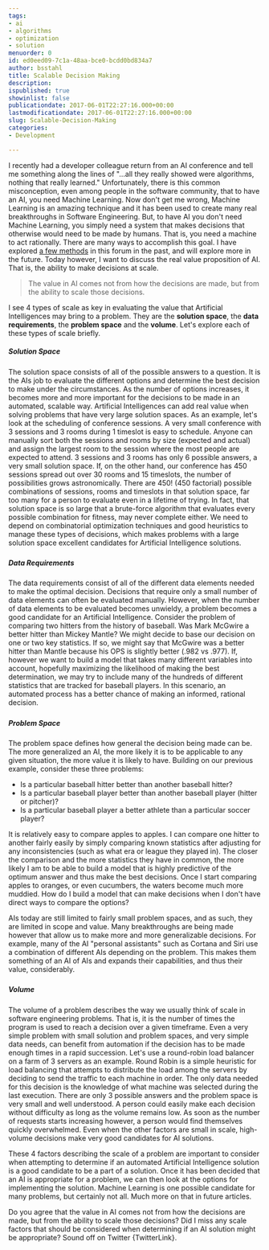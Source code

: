 ```yaml
---
tags:
- ai
- algorithms
- optimization
- solution
menuorder: 0
id: ed0eed09-7c1a-48aa-bce0-bcdd0bd834a7
author: bsstahl
title: Scalable Decision Making
description: 
ispublished: true
showinlist: false
publicationdate: 2017-06-01T22:27:16.000+00:00
lastmodificationdate: 2017-06-01T22:27:16.000+00:00
slug: Scalable-Decision-Making
categories:
- Development

---
```

I recently had a developer colleague return from an AI conference and tell me something along the lines of "…all they really showed were algorithms, nothing that really learned." Unfortunately, there is this common misconception, even among people in the software community, that to have an AI, you need Machine Learning. Now don't get me wrong, Machine Learning is an amazing technique and it has been used to create many real breakthroughs in Software Engineering. But, to have AI you don't need Machine Learning, you simply need a system that makes decisions that otherwise would need to be made by humans. That is, you need a machine to act rationally. There are many ways to accomplish this goal. I have explored [a few methods]({PathToRoot}/Search/ai.html) in this forum in the past, and will explore more in the future. Today however, I want to discuss the real value proposition of AI. That is, the ability to make decisions at scale.

> The value in AI comes not from how the decisions are made, but from the ability to scale those decisions.

I see 4 types of scale as key in evaluating the value that Artificial Intelligences may bring to a problem. They are the **solution space**, the **data requirements**, the **problem space** and the **volume**. Let's explore each of these types of scale briefly.

##### Solution Space

The solution space consists of all of the possible answers to a question. It is the AIs job to evaluate the different options and determine the best decision to make under the circumstances. As the number of options increases, it becomes more and more important for the decisions to be made in an automated, scalable way. Artificial Intelligences can add real value when solving problems that have very large solution spaces. As an example, let's look at the scheduling of conference sessions. A very small conference with 3 sessions and 3 rooms during 1 timeslot is easy to schedule. Anyone can manually sort both the sessions and rooms by size (expected and actual) and assign the largest room to the session where the most people are expected to attend. 3 sessions and 3 rooms has only 6 possible answers, a very small solution space. If, on the other hand, our conference has 450 sessions spread out over 30 rooms and 15 timeslots, the number of possibilities grows astronomically. There are 450! (450 factorial) possible combinations of sessions, rooms and timeslots in that solution space, far too many for a person to evaluate even in a lifetime of trying. In fact, that solution space is so large that a brute-force algorithm that evaluates every possible combination for fitness, may never complete either. We need to depend on combinatorial optimization techniques and good heuristics to manage these types of decisions, which makes problems with a large solution space excellent candidates for Artificial Intelligence solutions.

##### 

##### Data Requirements

The data requirements consist of all of the different data elements needed to make the optimal decision. Decisions that require only a small number of data elements can often be evaluated manually. However, when the number of data elements to be evaluated becomes unwieldy, a problem becomes a good candidate for an Artificial Intelligence. Consider the problem of comparing two hitters from the history of baseball. Was Mark McGwire a better hitter than Mickey Mantle? We might decide to base our decision on one or two key statistics. If so, we might say that McGwire was a better hitter than Mantle because his OPS is slightly better (.982 vs .977). If, however we want to build a model that takes many different variables into account, hopefully maximizing the likelihood of making the best determination, we may try to include many of the hundreds of different statistics that are tracked for baseball players. In this scenario, an automated process has a better chance of making an informed, rational decision.

##### 

##### Problem Space

The problem space defines how general the decision being made can be. The more generalized an AI, the more likely it is to be applicable to any given situation, the more value it is likely to have. Building on our previous example, consider these three problems:

- Is a particular baseball hitter better than another baseball hitter?
- Is a particular baseball player better than another baseball player (hitter or pitcher)?
- Is a particular baseball player a better athlete than a particular soccer player?


It is relatively easy to compare apples to apples. I can compare one hitter to another fairly easily by simply comparing known statistics after adjusting for any inconsistencies (such as what era or league they played in). The closer the comparison and the more statistics they have in common, the more likely I am to be able to build a model that is highly predictive of the optimum answer and thus make the best decisions. Once I start comparing apples to oranges, or even cucumbers, the waters become much more muddied. How do I build a model that can make decisions when I don't have direct ways to compare the options?

AIs today are still limited to fairly small problem spaces, and as such, they are limited in scope and value. Many breakthroughs are being made however that allow us to make more and more generalizable decisions. For example, many of the AI "personal assistants" such as Cortana and Siri use a combination of different AIs depending on the problem. This makes them something of an AI of AIs and expands their capabilities, and thus their value, considerably.

##### 

##### Volume

The volume of a problem describes the way we usually think of scale in software engineering problems. That is, it is the number of times the program is used to reach a decision over a given timeframe. Even a very simple problem with small solution and problem spaces, and very simple data needs, can benefit from automation if the decision has to be made enough times in a rapid succession. Let's use a round-robin load balancer on a farm of 3 servers as an example. Round Robin is a simple heuristic for load balancing that attempts to distribute the load among the servers by deciding to send the traffic to each machine in order. The only data needed for this decision is the knowledge of what machine was selected during the last execution. There are only 3 possible answers and the problem space is very small and well understood. A person could easily make each decision without difficulty as long as the volume remains low. As soon as the number of requests starts increasing however, a person would find themselves quickly overwhelmed. Even when the other factors are small in scale, high-volume decisions make very good candidates for AI solutions.



These 4 factors describing the scale of a problem are important to consider when attempting to determine if an automated Artificial Intelligence solution is a good candidate to be a part of a solution. Once it has been decided that an AI is appropriate for a problem, we can then look at the options for implementing the solution. Machine Learning is one possible candidate for many problems, but certainly not all. Much more on that in future articles.

Do you agree that the value in AI comes not from how the decisions are made, but from the ability to scale those decisions? Did I miss any scale factors that should be considered when determining if an AI solution might be appropriate? Sound off on Twitter {TwitterLink}.